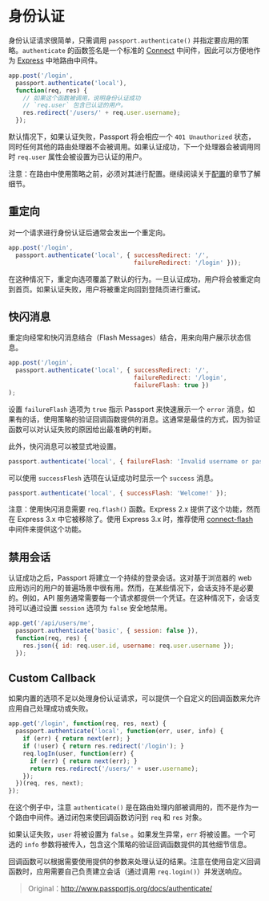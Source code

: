 # 身份认证

身份认证请求很简单，只需调用 `passport.authenticate()` 并指定要应用的策略。`authenticate` 的函数签名是一个标准的 [Connect](http://www.senchalabs.org/connect/) 中间件，因此可以方便地作为 [Express](http://expressjs.com/) 中地路由中间件。

```javascript
app.post('/login',
  passport.authenticate('local'),
  function(req, res) {
    // 如果这个函数被调用，说明身份认证成功
    // `req.user` 包含已认证的用户。
    res.redirect('/users/' + req.user.username);
  });
```

默认情况下，如果认证失败，Passport 将会相应一个  `401 Unauthorized` 状态，同时任何其他的路由处理器不会被调用。如果认证成功，下一个处理器会被调用同时 `req.user` 属性会被设置为已认证的用户。

注意：在路由中使用策略之前，必须对其进行配置。继续阅读关于[配置](./2.Configure.md)的章节了解细节。

## 重定向

对一个请求进行身份认证后通常会发出一个重定向。

```javascript
app.post('/login',
  passport.authenticate('local', { successRedirect: '/',
                                   failureRedirect: '/login' }));
```

在这种情况下，重定向选项覆盖了默认的行为。一旦认证成功，用户将会被重定向到首页。如果认证失败，用户将被重定向回到登陆页进行重试。

## 快闪消息

重定向经常和快闪消息结合（Flash Messages）结合，用来向用户展示状态信息。                 

```javascript
app.post('/login',
  passport.authenticate('local', { successRedirect: '/',
                                   failureRedirect: '/login',
                                   failureFlash: true })
);
```

设置 `failureFlash` 选项为 `true` 指示 Passport 来快速展示一个 `error` 消息，如果有的话，使用策略的验证回调函数提供的消息。这通常是最佳的方式，因为验证函数可以对认证失败的原因给出最准确的判断。

此外，快闪消息可以被显式地设置。

```javascript
passport.authenticate('local', { failureFlash: 'Invalid username or password.' });
```

可以使用 `successFlesh` 选项在认证成功时显示一个 `success` 消息。 

```javascript
passport.authenticate('local', { successFlash: 'Welcome!' });
```

注意：使用快闪消息需要 `req.flash()` 函数。Express 2.x 提供了这个功能，然而在 Express 3.x 中它被移除了。使用 Express 3.x 时，推荐使用 [connect-flash](https://github.com/jaredhanson/connect-flash) 中间件来提供这个功能。

## 禁用会话

认证成功之后，Passport 将建立一个持续的登录会话。这对基于浏览器的 web 应用访问的用户的普遍场景中很有用。然而，在某些情况下，会话支持不是必要的。例如，API 服务通常需要每一个请求都提供一个凭证。在这种情况下，会话支持可以通过设置 `session` 选项为 `false` 安全地禁用。

```javascript
app.get('/api/users/me',
  passport.authenticate('basic', { session: false }),
  function(req, res) {
    res.json({ id: req.user.id, username: req.user.username });
  });
```

## Custom Callback

如果内置的选项不足以处理身份认证请求，可以提供一个自定义的回调函数来允许应用自己处理成功或失败。

```javascript
app.get('/login', function(req, res, next) {
  passport.authenticate('local', function(err, user, info) {
    if (err) { return next(err); }
    if (!user) { return res.redirect('/login'); }
    req.logIn(user, function(err) {
      if (err) { return next(err); }
      return res.redirect('/users/' + user.username);
    });
  })(req, res, next);
});
```

在这个例子中，注意 `authenticate()` 是在路由处理内部被调用的，而不是作为一个路由中间件。通过闭包来使回调函数访问到 `req` 和 `res` 对象。

如果认证失败，`user` 将被设置为 `false` 。如果发生异常，`err` 将被设置。一个可选的 `info` 参数将被传入，包含这个策略的验证回调函数提供的其他细节信息。

回调函数可以根据需要使用提供的参数来处理认证的结果。注意在使用自定义回调函数时，应用需要自己负责建立会话（通过调用 `req.login()`）并发送响应。

> Original：http://www.passportjs.org/docs/authenticate/